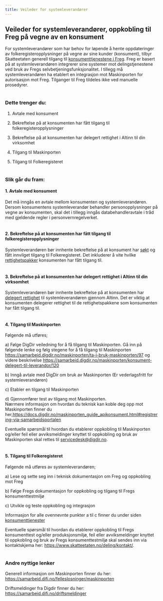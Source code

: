 ```yaml
---
title: Veileder for systemleverandører
---
```


## Veileder for systemleverandører, oppkobling til Freg på vegne av en konsument
For systemleverandører som har behov for løpende å hente oppdateringer av folkeregisteropplysninger på vegne av sine kunder (konsument), tilbyr Skatteetaten generell tilgang til [konsumenttjenestene i Freg](https://skatteetaten.github.io/folkeregisteret-api-dokumentasjon/konsumenttjenester/). 
Freg er basert på at systemleverandøren integrerer sine systemer mot delingstjenestene ved bruk av Fregs selvbetjeningsfunksjonalitet. I tillegg må systemleverandøren ha etablert en integrasjon mot Maskinporten for autorisasjon mot Freg. Tilganger til Freg tildeles ikke ved manuelle prosedyrer. <br/><br/>  

### Dette trenger du:
1.	Avtale med konsument

2.	Bekreftelse på at konsumenten har fått tilgang til folkeregisteropplysninger 

3.	Bekreftelse på at konsumenten har delegert rettighet i Altinn til din virksomhet

4.	Tilgang til Maskinporten 

5.	Tilgang til Folkeregisteret 
<br/><br/>

### Slik går du fram:

#### 1.	Avtale med konsument 
Det må inngås en avtale mellom konsumenten og systemleverandøren. Dersom konsumentens systemleverandør behandler personopplysninger på vegne av konsumenten, skal det i tillegg inngås databehandleravtale i tråd med gjeldende regler i personvernregelverket.<br/><br/>

#### 2.	Bekreftelse på at konsumenten har fått tilgang til folkeregisteropplysninger 
Systemleverandøren bør innhente bekreftelse på at konsument har [søkt](https://www.altinn.no/skjemaoversikt/skatteetaten/soknad-om-tilgang-til-folkeregisteropplysninger/) og fått innvilget tilgang til Folkeregisteret. Det inkluderer å vite hvilke [rettighetspakker](https://www.skatteetaten.no/deling/folkeregisteret/intro/finne-data/) konsumenten har fått tilgang til.  <br/><br/>

#### 3.	Bekreftelse på at konsumenten har delegert rettighet i Altinn til din virksomhet  
Systemleverandøren bør innhente bekreftelse på at konsumenten har [delegert rettighet](https://skatteetaten.github.io/folkeregisteret-api-dokumentasjon/guide-til-delegering/) til systemleverandøren gjennom Altinn. Det er viktig at konsumenten delegerer rettighet til de rettighetspakkene som konsumenten har fått tilgang til. <br/><br/> 

#### 4.	Tilgang til Maskinporten
Følgende må utføres;

a)	Følge DigDir veiledning for å få tilgang til Maskinporten. 
Gå inn på følgende lenke og følg stegene for å få tilgang til Maskinporten https://samarbeid.digdir.no/maskinporten/ta-i-bruk-maskinporten/97 og videre beskrivelse https://samarbeid.digdir.no/maskinporten/konsument-delegert-til-leverandor/120 

b)	Inngå avtale med DigDir om bruk av Maskinporten (Er vederlagsfritt for systemleverandøren)  

c)	Etabler en tilgang til Maskinporten 

d)	Gjennomfører test av tilgang mot Maskinporten.  
Nærmere informasjon om hvordan du teknisk kan koble deg opp mot Maskinporten finner du her,https://docs.digdir.no/maskinporten_guide_apikonsument.html#registrering-via-samarbeidsportalen

Eventuelle spørsmål til hvordan du etablerer oppkobling til Maskinporten og/eller feil eller avviksmeldinger knyttet til oppkobling og bruk av Maskinporten skal rettes til  servicedesk@digdir.no. <br/><br/>

#### 5.	Tilgang til Folkeregisteret
Følgende må utføres av systemleverandøren;

a)	Lese og sette seg inn i teknisk dokumentasjon om Freg og oppkobling mot Freg 
   
b)	Følge Fregs dokumentasjon for oppkobling og tilgang til Fregs konsumenttestmiljø

c)	Utvikle og teste oppkobling og integrasjon 

Informasjon for alle ovennevnte punkter a til c finner du under siden [konsumenttjenester](https://skatteetaten.github.io/folkeregisteret-api-dokumentasjon/konsumenttjenester/)

Eventuelle spørsmål til hvordan du etablerer oppkobling til Fregs konsumenttest og/eller produksjonsmiljø, feil eller avviksmeldinger knyttet til oppkobling og bruk av Fregs konsumenttestmiljø skal sendes inn via kontaktskjema her: https://www.skatteetaten.no/deling/kontakt/. <br/><br/>

### Andre nyttige lenker  

Generell informasjon om Maskinporten finner du her: https://samarbeid.difi.no/felleslosninger/maskinporten

Driftsmeldinger fra Digdir finner du her: https://samarbeid.difi.no/driftsmeldinger




